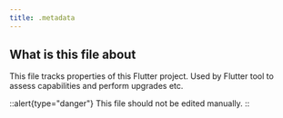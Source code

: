 ```yaml
---
title: .metadata
---
```


## What is this file about

This file tracks properties of this Flutter project. Used by Flutter tool to assess capabilities and perform upgrades etc.

::alert{type="danger"}
This file should not be edited manually.
::
